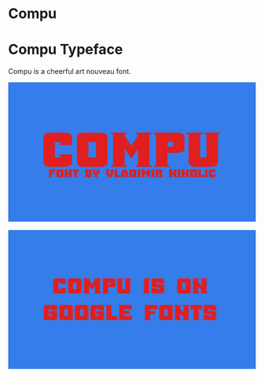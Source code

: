 # Compu 

# Compu Typeface

Compu is a cheerful art nouveau font.

![Image](documents/image1.png)

![Image](documents/image2.png)


